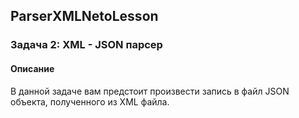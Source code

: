 ## ParserXMLNetoLesson
### Задача 2: XML - JSON парсер
#### Описание
В данной задаче вам предстоит произвести запись в файл JSON объекта, полученного из XML файла.

